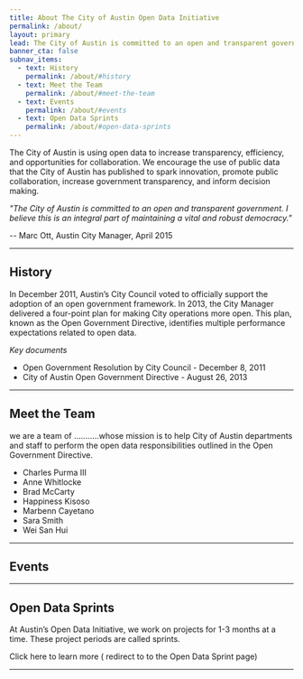 ```yaml
---
title: About The City of Austin Open Data Initiative
permalink: /about/
layout: primary
lead: The City of Austin is committed to an open and transparent government.
banner_cta: false
subnav_items:
  - text: History
    permalink: /about/#history
  - text: Meet the Team
    permalink: /about/#meet-the-team
  - text: Events
    permalink: /about/#events
  - text: Open Data Sprints
    permalink: /about/#open-data-sprints
---
```


The City of Austin is using open data to increase transparency, efficiency, and opportunities for collaboration. We encourage the use of public data that the City of Austin has published to spark innovation, promote public collaboration, increase government transparency, and inform decision making.

*"The City of Austin is committed to an open and transparent government. I believe this is an integral part of maintaining a vital and robust democracy."*

   -- Marc Ott, Austin City Manager, April 2015

-----
## History
In December 2011, Austin’s City Council voted to officially support the adoption of an open government framework. In 2013, the City Manager delivered a four-point plan for making City operations more open. This plan, known as the Open Government Directive, identifies multiple performance expectations related to open data.

*Key documents*
- Open Government Resolution by City Council - December 8, 2011
- City of Austin Open Government Directive - August 26, 2013

-----
## Meet the Team
we are a team of ...........whose mission is to help City of Austin departments and staff to perform the open data responsibilities outlined in the Open Government Directive.
- Charles Purma III
- Anne Whitlocke
- Brad McCarty
- Happiness Kisoso
- Marbenn Cayetano
- Sara Smith
- Wei San Hui

-----

## Events

-----

## Open Data Sprints
At Austin’s Open Data Initiative, we work on projects for 1-3 months at a time. These project periods are called sprints.

Click here to learn more ( redirect to to the Open Data Sprint page)

-----
